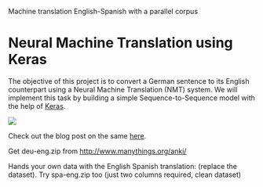 Machine translation English-Spanish with a parallel corpus 

# Neural Machine Translation using Keras

The objective of this project is to convert a German sentence to its English counterpart using a Neural Machine Translation (NMT) system. We will implement this task by building a simple Sequence-to-Sequence model with the help of [Keras](https://keras.io/).

![](https://s3-ap-south-1.amazonaws.com/av-blog-media/wp-content/uploads/2019/01/enc_dec_simple.png)

Check out the blog post on the same [here](https://medium.com/analytics-vidhya/a-must-read-nlp-tutorial-on-neural-machine-translation-the-technique-powering-google-translate-c5c8d97d7587).


Get deu-eng.zip from http://www.manythings.org/anki/ 

Hands your own data with the English Spanish translation: (replace the dataset).
Try spa-eng.zip too (just two columns required, clean dataset)
